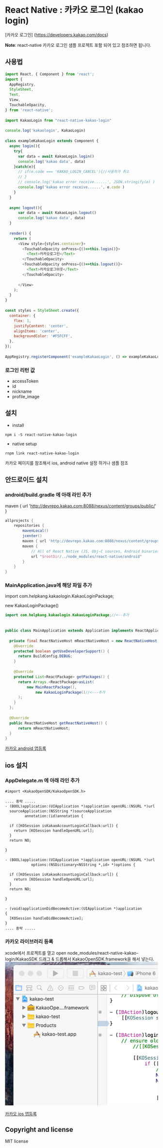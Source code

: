 # React Native : 카카오 로그인 (kakao login)

[카카오 로그인] (https://developers.kakao.com/docs)


**Note**: react-native 카카오 로그인 샘플 프로젝트 포함 되어 있고 참조하면 됩니다.

## 사용법


```js
import React, { Component } from 'react';
import {
  AppRegistry,
  StyleSheet,
  Text,
  View,
  TouchableOpacity,
} from 'react-native';

import KakaoLogin from "react-native-kakao-login"

console.log('kakaologin', KakaoLogin)

class exampleKakaoLogin extends Component {
  async login(){
    try{
      var data = await KakaoLogin.login()
      console.log('kakao data', data)
    }catch(e){
      // if(e.code === 'KAKAO_LOGIN_CANCEL'){//사용자가 취소
      // }
      // console.log('kakao error receive......', JSON.stringify(e) )
      console.log('kakao error receive......', e.code )
    }
  }

  async logout(){
      var data = await KakaoLogin.logout()
      console.log('kakao data', data)
  }

  render() {
    return (
      <View style={styles.container}>
        <TouchableOpacity onPress={()=>this.login()}>
          <Text>카카오로그인</Text>
        </TouchableOpacity>
        <TouchableOpacity onPress={()=>this.logout()}>
          <Text>카카오로그아웃</Text>
        </TouchableOpacity>

      </View>
    );
  }
}

const styles = StyleSheet.create({
  container: {
    flex: 1,
    justifyContent: 'center',
    alignItems: 'center',
    backgroundColor: '#F5FCFF',
  },
});

AppRegistry.registerComponent('exampleKakaoLogin', () => exampleKakaoLogin);
```

### 로그인 리턴 값

* accessToken
* id
* nickname
* profile_image
             
## 설치
* install
```
npm i -S react-native-kakao-login
```

* native setup
```
rnpm link react-native-kakao-login
```

카카오 페이지를 참조해서 ios, android native 설정 하거나 샘플 참조

## 안드로이드 설치
### android/build.gradle 에 아래 라인 추가

maven { url 'http://devrepo.kakao.com:8088/nexus/content/groups/public/' }
```gradle
allprojects {
    repositories {
        mavenLocal()
        jcenter()
        maven { url 'http://devrepo.kakao.com:8088/nexus/content/groups/public/' } //<--추가
        maven {
            // All of React Native (JS, Obj-C sources, Android binaries) is installed from npm
            url "$rootDir/../node_modules/react-native/android"
        }
    }
}
```

### MainApplication.java에 해당 파일 추가

import com.helpkang.kakaologin.KakaoLoginPackage;

new KakaoLoginPackage()
```java
import com.helpkang.kakaologin.KakaoLoginPackage;//<--추가


public class MainApplication extends Application implements ReactApplication {

  private final ReactNativeHost mReactNativeHost = new ReactNativeHost(this) {
    @Override
    protected boolean getUseDeveloperSupport() {
      return BuildConfig.DEBUG;
    }

    @Override
    protected List<ReactPackage> getPackages() {
      return Arrays.<ReactPackage>asList(
          new MainReactPackage(),
              new KakaoLoginPackage()//<---추가
      );
    }
  };

  @Override
  public ReactNativeHost getReactNativeHost() {
      return mReactNativeHost;
  }
}
```


[카카오 android 앱등록](https://developers.kakao.com/docs/android#사용자-관리-앱-연결)


## ios 설치
### AppDelegate.m 에 아래 라인 추가
```obj-c
#import <KakaoOpenSDK/KakaoOpenSDK.h>

.... 중략 .....
- (BOOL)application:(UIApplication *)application openURL:(NSURL *)url
  sourceApplication:(NSString *)sourceApplication
         annotation:(id)annotation {
 
  if ([KOSession isKakaoAccountLoginCallback:url]) {
    return [KOSession handleOpenURL:url];
  }
  return NO;
 
}

- (BOOL)application:(UIApplication *)application openURL:(NSURL *)url
            options:(NSDictionary<NSString *,id> *)options {
 
  if ([KOSession isKakaoAccountLoginCallback:url]) {
    return [KOSession handleOpenURL:url];
  }
  return NO;
  
}

- (void)applicationDidBecomeActive:(UIApplication *)application
{
  [KOSession handleDidBecomeActive];
}
.... 중략 .....
```

### 카카오 라이브러리 등록
xcode에서 프로젝트를 열고
open node_modules/react-native-kakao-login/KakaoSDK
드래그 & 드롭해서  KakaoOpenSDK.framework을 해서 넣는다.
![kakao ios framework 등록](./images/kakao_ios_framework.png)


[카카오 ios 앱등록](https://developers.kakao.com/docs/ios#시작하기-앱-생성)


## Copyright and license

MIT license

